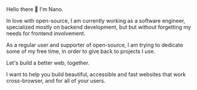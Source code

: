 Hello there 👋 I'm Nano.

In love with open-source, I am currently working as a software engineer, specialized mostly on backend development, but but without forgetting my needs for frontend involvement.

As a regular user and supporter of open-source, I am trying to dedicate some of my free time, in order to give back to projects I use.

Let's build a better web, together.

I want to help you build beautiful, accessible and fast websites that work cross-browser, and for all of your users. 
